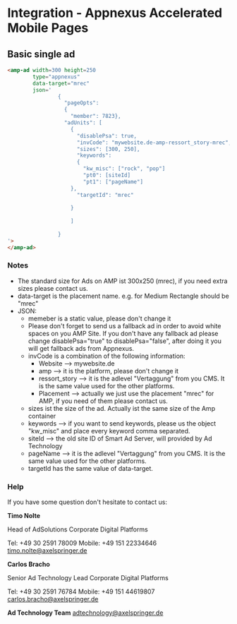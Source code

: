 # Integration - Appnexus Accelerated Mobile Pages


## Basic single ad
```html
<amp-ad width=300 height=250
        type="appnexus"
        data-target="mrec"
        json='
                {
                  "pageOpts": 
                  {
                    "member": 7823},
                  "adUnits": [
                    {
                      "disablePsa": true,
                      "invCode": "mywebsite.de-amp-ressort_story-mrec",
                      "sizes": [300, 250],
                      "keywords": 
                      {
                        "kw_misc": ["rock", "pop"]
                        "pt0": [siteId]
                        "pt1": ["pageName"]
                    },
                      "targetId": "mrec"
                      
                    }
                
                    ]
                  
                }
'>
</amp-ad>
```
### Notes
- The standard size for Ads on AMP ist 300x250 (mrec), if you need extra sizes please contact us.
- data-target is the placement name. e.g. for Medium Rectangle should be "mrec" 
- JSON:
    - memeber is a static value, please don't change it 
    - Please don't forget to send us a fallback ad in order to avoid white spaces on you AMP Site. If you don't have any fallback ad please change disablePsa="true" to disablePsa="false", after doing it you will get fallback ads from Appnexus.
    - invCode is a combination of the following information:
        - Website --> mywebsite.de
        - amp --> it is the platform, please don't change it
        - ressort_story --> it is the adlevel "Vertaggung" from you CMS. It is the same value used for the other platforms. 
        - Placement --> actually we just use the placement "mrec" for AMP, if you need of them please contact us.
    - sizes ist the size of the ad. Actually ist the same size of the Amp container
    - keywords --> if you want to send keywords, please us the object "kw_misc" and place every keyword comma separated. 
    - siteId --> the old site ID of Smart Ad Server, will provided by Ad Technology
    - pageName --> it is the adlevel "Vertaggung" from you CMS. It is the same value used for the other platforms.
    - targetId has the same value of data-target.


### Help

If you have some question don't hesitate to contact us:


__Timo Nolte__
 
  Head of AdSolutions
  Corporate Digital Platforms

  Tel: +49 30 2591 78009
  Mobile: +49 151 22334646 
  timo.nolte@axelspringer.de


__Carlos Bracho__
 
  Senior Ad Technology Lead 
  Corporate Digital Platforms
  
  Tel: +49 30 2591 76784
  Mobile: +49 151 44619807 
  carlos.bracho@axelspringer.de

__Ad Technology Team__
  adtechnology@axelspringer.de
  

